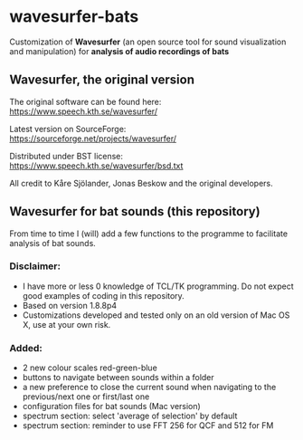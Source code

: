 # wavesurfer-bats

Customization of **Wavesurfer** (an open source tool for sound visualization and manipulation) for **analysis of audio recordings of bats**


## Wavesurfer, the original version

The original software can be found here:
https://www.speech.kth.se/wavesurfer/

Latest version on SourceForge:
https://sourceforge.net/projects/wavesurfer/

Distributed under BST license: https://www.speech.kth.se/wavesurfer/bsd.txt

All credit to Kåre Sjölander, Jonas Beskow and the original developers.

## Wavesurfer for bat sounds (this repository)

From time to time I (will) add a few functions to the programme to facilitate analysis of bat sounds.

### Disclaimer: 

- I have more or less 0 knowledge of TCL/TK programming. Do not expect good examples of coding in this repository.
- Based on version 1.8.8p4
- Customizations developed and tested only on an old version of Mac OS X, use at your own risk.

### Added:

- 2 new colour scales red-green-blue
- buttons to navigate between sounds within a folder
- a new preference to close the current sound when navigating to the previous/next one or first/last one
- configuration files for bat sounds (Mac version)
- spectrum section: select 'average of selection' by default
- spectrum section: reminder to use FFT 256 for QCF and 512 for FM

